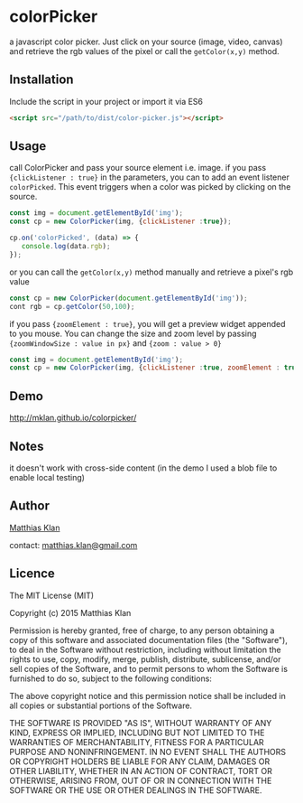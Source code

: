 # colorPicker
a javascript color picker.
Just click on your source (image, video, canvas) and retrieve the rgb values of the pixel or call the `getColor(x,y)` method.

## Installation

Include the script in your project or import it via ES6

```html
<script src="/path/to/dist/color-picker.js"></script>
```

## Usage

call ColorPicker and pass your source element i.e. image. if you pass `{clickListener : true}` in the parameters, you can to add an event listener `colorPicked`. This event triggers when a color was picked by clicking on the source.


```javascript
const img = document.getElementById('img');
const cp = new ColorPicker(img, {clickListener :true});

cp.on('colorPicked', (data) => {
   console.log(data.rgb);
});
```

or you can call the `getColor(x,y)` method manually and retrieve a pixel's rgb value

```javascript
const cp = new ColorPicker(document.getElementById('img'));
cont rgb = cp.getColor(50,100);
```

if you pass `{zoomElement : true}`, you will get a preview widget appended to you mouse. You can change the size and zoom level by passing `{zoomWindowSize : value in px}` and `{zoom : value > 0}`

```javascript
const img = document.getElementById('img');
const cp = new ColorPicker(img, {clickListener :true, zoomElement : true, zoomWindowSize: 200, zoom: 8});
```


## Demo

http://mklan.github.io/colorpicker/

## Notes

it doesn't work with cross-side content (in the demo I used a blob file to enable local testing)

## Author

[Matthias Klan](https://github.com/mklan/)

contact: matthias.klan@gmail.com


## Licence

The MIT License (MIT)

Copyright (c) 2015 Matthias Klan

Permission is hereby granted, free of charge, to any person obtaining a copy of
this software and associated documentation files (the "Software"), to deal in
the Software without restriction, including without limitation the rights to
use, copy, modify, merge, publish, distribute, sublicense, and/or sell copies of
the Software, and to permit persons to whom the Software is furnished to do so,
subject to the following conditions:

The above copyright notice and this permission notice shall be included in all
copies or substantial portions of the Software.

THE SOFTWARE IS PROVIDED "AS IS", WITHOUT WARRANTY OF ANY KIND, EXPRESS OR
IMPLIED, INCLUDING BUT NOT LIMITED TO THE WARRANTIES OF MERCHANTABILITY, FITNESS
FOR A PARTICULAR PURPOSE AND NONINFRINGEMENT. IN NO EVENT SHALL THE AUTHORS OR
COPYRIGHT HOLDERS BE LIABLE FOR ANY CLAIM, DAMAGES OR OTHER LIABILITY, WHETHER
IN AN ACTION OF CONTRACT, TORT OR OTHERWISE, ARISING FROM, OUT OF OR IN
CONNECTION WITH THE SOFTWARE OR THE USE OR OTHER DEALINGS IN THE SOFTWARE.
